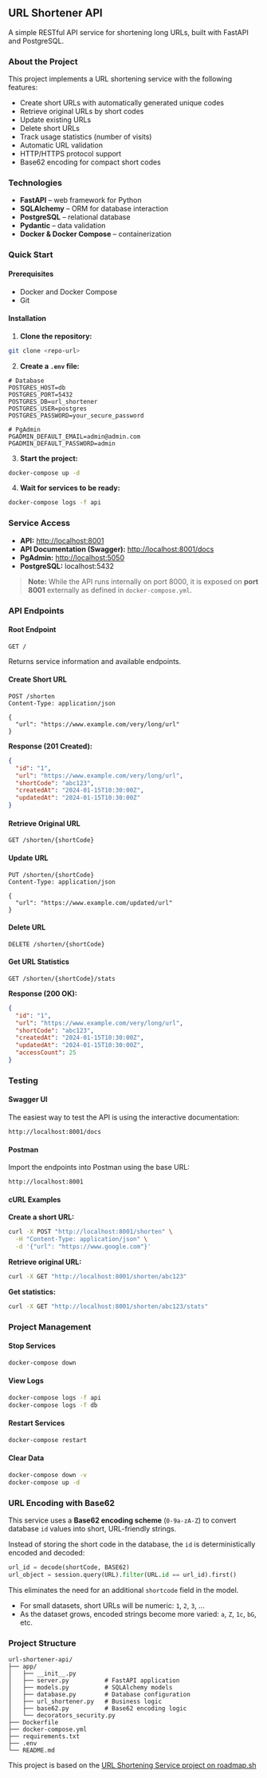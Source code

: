 ## URL Shortener API

A simple RESTful API service for shortening long URLs, built with FastAPI and PostgreSQL.

### About the Project

This project implements a URL shortening service with the following features:

* Create short URLs with automatically generated unique codes
* Retrieve original URLs by short codes
* Update existing URLs
* Delete short URLs
* Track usage statistics (number of visits)
* Automatic URL validation
* HTTP/HTTPS protocol support
* Base62 encoding for compact short codes

### Technologies

* **FastAPI** – web framework for Python
* **SQLAlchemy** – ORM for database interaction
* **PostgreSQL** – relational database
* **Pydantic** – data validation
* **Docker & Docker Compose** – containerization

### Quick Start

#### Prerequisites

* Docker and Docker Compose
* Git

#### Installation

1. **Clone the repository:**

```bash
git clone <repo-url>
```

2. **Create a `.env` file:**

```env
# Database
POSTGRES_HOST=db
POSTGRES_PORT=5432
POSTGRES_DB=url_shortener
POSTGRES_USER=postgres
POSTGRES_PASSWORD=your_secure_password

# PgAdmin
PGADMIN_DEFAULT_EMAIL=admin@admin.com
PGADMIN_DEFAULT_PASSWORD=admin
```

3. **Start the project:**

```bash
docker-compose up -d
```

4. **Wait for services to be ready:**

```bash
docker-compose logs -f api
```

### Service Access

* **API:** [http://localhost:8001](http://localhost:8001)
* **API Documentation (Swagger):** [http://localhost:8001/docs](http://localhost:8001/docs)
* **PgAdmin:** [http://localhost:5050](http://localhost:5050)
* **PostgreSQL:** localhost:5432

> **Note:** While the API runs internally on port 8000, it is exposed on **port 8001** externally as defined in `docker-compose.yml`.

### API Endpoints

#### Root Endpoint

```
GET /
```

Returns service information and available endpoints.

#### Create Short URL

```
POST /shorten
Content-Type: application/json

{
  "url": "https://www.example.com/very/long/url"
}
```

**Response (201 Created):**

```json
{
  "id": "1",
  "url": "https://www.example.com/very/long/url",
  "shortCode": "abc123",
  "createdAt": "2024-01-15T10:30:00Z",
  "updatedAt": "2024-01-15T10:30:00Z"
}
```

#### Retrieve Original URL

```
GET /shorten/{shortCode}
```

#### Update URL

```
PUT /shorten/{shortCode}
Content-Type: application/json

{
  "url": "https://www.example.com/updated/url"
}
```

#### Delete URL

```
DELETE /shorten/{shortCode}
```

#### Get URL Statistics

```
GET /shorten/{shortCode}/stats
```

**Response (200 OK):**

```json
{
  "id": "1",
  "url": "https://www.example.com/very/long/url",
  "shortCode": "abc123",
  "createdAt": "2024-01-15T10:30:00Z",
  "updatedAt": "2024-01-15T10:30:00Z",
  "accessCount": 25
}
```

### Testing

#### Swagger UI

The easiest way to test the API is using the interactive documentation:

```
http://localhost:8001/docs
```

#### Postman

Import the endpoints into Postman using the base URL:

```
http://localhost:8001
```

#### cURL Examples

**Create a short URL:**

```bash
curl -X POST "http://localhost:8001/shorten" \
  -H "Content-Type: application/json" \
  -d '{"url": "https://www.google.com"}'
```

**Retrieve original URL:**

```bash
curl -X GET "http://localhost:8001/shorten/abc123"
```

**Get statistics:**

```bash
curl -X GET "http://localhost:8001/shorten/abc123/stats"
```

### Project Management

#### Stop Services

```bash
docker-compose down
```

#### View Logs

```bash
docker-compose logs -f api
docker-compose logs -f db
```

#### Restart Services

```bash
docker-compose restart
```

#### Clear Data

```bash
docker-compose down -v
docker-compose up -d
```

### URL Encoding with Base62

This service uses a **Base62 encoding scheme** (`0-9a-zA-Z`) to convert database `id` values into short, URL-friendly strings.

Instead of storing the short code in the database, the `id` is deterministically encoded and decoded:

```python
url_id = decode(shortCode, BASE62)
url_object = session.query(URL).filter(URL.id == url_id).first()
```

This eliminates the need for an additional `shortcode` field in the model.

* For small datasets, short URLs will be numeric: `1`, `2`, `3`, ...
* As the dataset grows, encoded strings become more varied: `a`, `Z`, `1c`, `bG`, etc.

### Project Structure

```
url-shortener-api/
├── app/
│   ├── __init__.py
│   ├── server.py          # FastAPI application
│   ├── models.py          # SQLAlchemy models
│   ├── database.py        # Database configuration
│   ├── url_shortener.py   # Business logic
│   ├── base62.py          # Base62 encoding logic
│   └── decorators_security.py
├── Dockerfile
├── docker-compose.yml
├── requirements.txt
├── .env
└── README.md
```

This project is based on the [URL Shortening Service project on roadmap.sh](https://roadmap.sh/projects/url-shortening-service)

